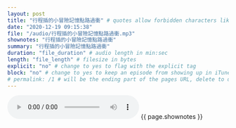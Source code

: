 ```yaml
---
layout: post
title: "行程插的小冒險記憶點路過衝" # quotes allow forbidden characters like the colon
date: "2020-12-19 09:15:38"
file: "/audio/行程插的小冒險記憶點路過衝.mp3"
shownotes: "行程插的小冒險記憶點路過衝"
summary: "行程插的小冒險記憶點路過衝"
duration: "file_duration" # audio length in min:sec
length: "file_length" # filesize in bytes
explicit: "no" # change to yes to flag with the explicit tag
block: "no" # change to yes to keep an episode from showing up in iTunes
# permalink: /1 # will be the ending part of the pages URL, delete to default to the title
---
```


<audio controls>
<source src="{{site.url}}{{site.baseurl}}{{ page.file }}" type="audio/x-mp3">
Your browser does not support the audio element.
</audio>
{{ page.shownotes }}
